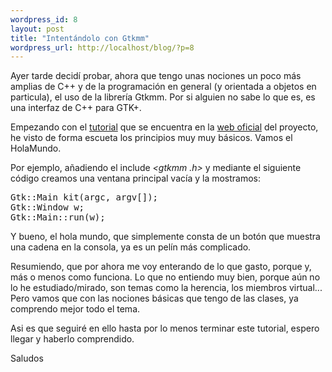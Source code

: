 ```yaml
--- 
wordpress_id: 8
layout: post
title: "Intentándolo con Gtkmm"
wordpress_url: http://localhost/blog/?p=8
---
```

Ayer tarde decidí probar, ahora que tengo unas nociones un poco más amplias de C++ y de la programación en general (y orientada a objetos en particula), el uso de la librería Gtkmm. Por si alguien no sabe lo que es, es una interfaz de C++ para GTK+.

Empezando con el <a href="http://www.gtkmm.org/docs/gtkmm-2.4/docs/tutorial/html/index.html">tutorial</a> que se encuentra en la <a href="http://www.gtkmm.org">web oficial</a> del proyecto, he visto de forma escueta los principios muy muy básicos. Vamos el HolaMundo.

Por ejemplo, añadiendo el include <em> &lt;gtkmm .h&gt;</em>  y mediante el siguiente código creamos una ventana principal vacía y la mostramos:

<pre name="code" class="cpp">
Gtk::Main kit(argc, argv[]);
Gtk::Window w;
Gtk::Main::run(w);
</pre>

Y bueno, el hola mundo, que simplemente consta de un botón que muestra una cadena en la consola, ya es un pelín más complicado.

Resumiendo, que por ahora me voy enterando de lo que gasto, porque y, más o menos como funciona. Lo que no entiendo muy bien, porque aún no lo he estudiado/mirado, son temas como la herencia, los miembros virtual... Pero vamos que con las nociones básicas que tengo de las clases, ya comprendo mejor todo el tema.

Asi es que seguiré en ello hasta por lo menos terminar este tutorial, espero llegar y haberlo comprendido.

Saludos
